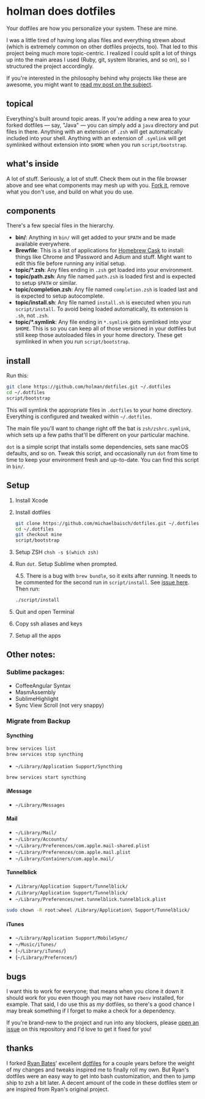 # holman does dotfiles

Your dotfiles are how you personalize your system. These are mine.

I was a little tired of having long alias files and everything strewn about
(which is extremely common on other dotfiles projects, too). That led to this
project being much more topic-centric. I realized I could split a lot of things
up into the main areas I used (Ruby, git, system libraries, and so on), so I
structured the project accordingly.

If you're interested in the philosophy behind why projects like these are
awesome, you might want to [read my post on the
subject](http://zachholman.com/2010/08/dotfiles-are-meant-to-be-forked/).

## topical

Everything's built around topic areas. If you're adding a new area to your
forked dotfiles — say, "Java" — you can simply add a `java` directory and put
files in there. Anything with an extension of `.zsh` will get automatically
included into your shell. Anything with an extension of `.symlink` will get
symlinked without extension into `$HOME` when you run `script/bootstrap`.

## what's inside

A lot of stuff. Seriously, a lot of stuff. Check them out in the file browser
above and see what components may mesh up with you.
[Fork it](https://github.com/holman/dotfiles/fork), remove what you don't
use, and build on what you do use.

## components

There's a few special files in the hierarchy.

- **bin/**: Anything in `bin/` will get added to your `$PATH` and be made
  available everywhere.
- **Brewfile**: This is a list of applications for [Homebrew Cask](https://caskroom.github.io) to install: things like Chrome and 1Password and Adium and stuff. Might want to edit this file before running any initial setup.
- **topic/\*.zsh**: Any files ending in `.zsh` get loaded into your
  environment.
- **topic/path.zsh**: Any file named `path.zsh` is loaded first and is
  expected to setup `$PATH` or similar.
- **topic/completion.zsh**: Any file named `completion.zsh` is loaded
  last and is expected to setup autocomplete.
- **topic/install.sh**: Any file named `install.sh` is executed when you run `script/install`. To avoid being loaded automatically, its extension is `.sh`, not `.zsh`.
- **topic/\*.symlink**: Any file ending in `*.symlink` gets symlinked into
  your `$HOME`. This is so you can keep all of those versioned in your dotfiles
  but still keep those autoloaded files in your home directory. These get
  symlinked in when you run `script/bootstrap`.

## install

Run this:

```sh
git clone https://github.com/holman/dotfiles.git ~/.dotfiles
cd ~/.dotfiles
script/bootstrap
```

This will symlink the appropriate files in `.dotfiles` to your home directory.
Everything is configured and tweaked within `~/.dotfiles`.

The main file you'll want to change right off the bat is `zsh/zshrc.symlink`,
which sets up a few paths that'll be different on your particular machine.

`dot` is a simple script that installs some dependencies, sets sane macOS
defaults, and so on. Tweak this script, and occasionally run `dot` from
time to time to keep your environment fresh and up-to-date. You can find
this script in `bin/`.

## Setup

1. Install Xcode
2. Install dotfiles

    ```sh
    git clone https://github.com/michaelbaisch/dotfiles.git ~/.dotfiles
    cd ~/.dotfiles
    git checkout mine
    script/bootstrap
    ```

3. Setup ZSH `chsh -s $(which zsh)`
4. Run `dot`. Setup Sublime when prompted.

    4.5. There is a bug with `brew bundle`, so it exits after running. It needs to be commented for the second run in `script/install`. See [issue here](https://github.com/holman/dotfiles/issues/242). Then run:

    ```sh
    ./script/install
    ```

5. Quit and open Terminal
6. Copy ssh aliases and keys
7. Setup all the apps

## Other notes:

### Sublime packages:
- CoffeeAngular Syntax
- MasmAssembly
- SublimeHighlight
- Sync View Scroll (not very snappy)


### Migrate from Backup

#### Syncthing

```sh
brew services list
brew services stop syncthing
```

* `~/Library/Application Support/Syncthing`

```sh
brew services start syncthing
```


#### iMessage

* `~/Library/Messages`


#### Mail

* `~/Library/Mail/`
* `~/Library/Accounts/`
* `~/Library/Preferences/com.apple.mail-shared.plist`
* `~/Library/Preferences/com.apple.mail.plist`
* `~/Library/Containers/com.apple.mail/`


#### Tunnelblick

* `/Library/Application Support/Tunnelblick/`
* `/Library/Application Support/Tunnelblick/`
* `~/Library/Preferences/net.tunnelblick.tunnelblick.plist`

```bash
sudo chown -R root:wheel /Library/Application\ Support/Tunnelblick/
```


#### iTunes

* `~/Library/Application Support/MobileSync/`
* `~/Music/iTunes/`
* (`~/Library/iTunes/`)
* (`~/Library/Prefernces/`)


## bugs

I want this to work for everyone; that means when you clone it down it should
work for you even though you may not have `rbenv` installed, for example. That
said, I do use this as *my* dotfiles, so there's a good chance I may break
something if I forget to make a check for a dependency.

If you're brand-new to the project and run into any blockers, please
[open an issue](https://github.com/holman/dotfiles/issues) on this repository
and I'd love to get it fixed for you!

## thanks

I forked [Ryan Bates](http://github.com/ryanb)' excellent
[dotfiles](http://github.com/ryanb/dotfiles) for a couple years before the
weight of my changes and tweaks inspired me to finally roll my own. But Ryan's
dotfiles were an easy way to get into bash customization, and then to jump ship
to zsh a bit later. A decent amount of the code in these dotfiles stem or are
inspired from Ryan's original project.
